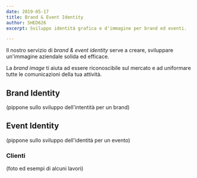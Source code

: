 ```yaml
---
date: 2019-05-17
title: Brand & Event Identity
author: SHED626
excerpt: Sviluppo identità grafica e d'immagine per brand ed eventi.

---
```


Il nostro servizio di _brand & event identity_ serve a creare, sviluppare un'immagine aziendale solida ed efficace. 

La _brand image_ ti aiuta ad essere riconoscibile sul mercato e ad uniformare tutte le comunicazioni della tua attività.

## Brand Identity

(pippone sullo sviluppo dell'intentità per un brand)

## Event Identity

(pippone sullo sviluppo dell'identità per un evento)


### Clienti

(foto ed esempi di alcuni lavori)
